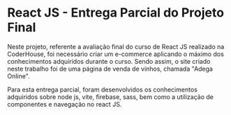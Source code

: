 <h1>React JS - Entrega Parcial do Projeto Final</h1>
<p>Neste projeto, referente a avaliação final do curso de React JS realizado na CoderHouse, foi necessário criar um e-commerce aplicando o máximo dos conhecimentos adquiridos durante o curso. Sendo assim, o site criado neste trabalho foi de uma página de venda de vinhos, chamada "Adega Online".</p>
<p>Para esta entrega parcial, foram desenvolvidos os conhecimentos adquiridos sobre node js, vite, firebase, sass, bem como a utilização de componentes e navegação no react JS.</p>
